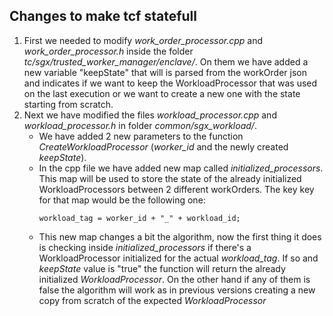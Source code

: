 
## Changes to make tcf statefull
1. First we needed to modify *work_order_processor.cpp* and *work_order_processor.h* inside the folder *tc/sgx/trusted_worker_manager/enclave/*. On them we have added a new variable "keepState" that will is parsed from the workOrder json and indicates if we want to keep the WorkloadProcessor that was used on the last execution or we want to create a new one with the state starting from scratch.
2. Next we have modified the files *workload_processor.cpp* and *workload_processor.h* in folder *common/sgx_workload/*.
	- We have added 2 new parameters to the function *CreateWorkloadProcessor* (*worker_id* and the newly created *keepState*).
	- In the cpp file we have added new map called *initialized_processors*. This map will be used to store the state of the already initialized WorkloadProcessors between 2 different workOrders. The key key for that map would be the following one:
		```
		workload_tag = worker_id + "_" + workload_id;
		```
	- This new map changes a bit the algorithm, now the first thing it does is checking inside *initialized_processors* if there's a WorkloadProcessor initialized for the actual *workload_tag*. If so and *keepState* value is "true" the function will return the already initialized *WorkloadProcessor*. On the other hand if any of them is false the algorithm will work as in previous versions creating a new copy from scratch of the expected *WorkloadProcessor*
 ```
